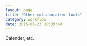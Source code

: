 ```yaml
---
layout: page
title: "Other collaborative tools"
category: workflow
date: 2015-06-23 10:39:49
---
```


Calender, etc.
